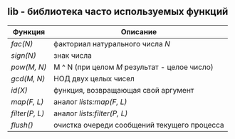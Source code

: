 ## lib - библиотека часто используемых функций
|     Функция       |                            Описание                  |  
|-------------------|------------------------------------------------------|  
|*fac(N)*           | факториал натурального числа *N*                     |  
|*sign(N)*          | знак числа                                           |  
|*pow(M, N)*        | M ^ N (при целом *M* результат - целое число)        |  
|*gcd(M, N)*        | НОД двух целых чисел                                 |  
|*id(X)*            | функция, возвращающая свой аргумент                  |  
|*map(F, L)*        | аналог *lists:map(F, L)*                             |  
|*filter(P, L)*     | аналог *lists:filter(P, L)*                          |  
|*flush()*          | очистка очереди сообщений текущего процесса          |  
